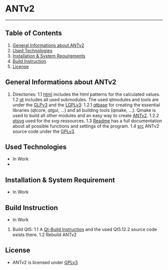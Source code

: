 # ANTv2
***
## Table of Contents
1. [General Informations about ANTv2](#general-informations)
2. [Used Technologies](#used-technologies)
3. [Installation & System Requirements](#installation-&-system-requirements)
4. [Build Instruction](#build-instruction)
5. [License](#license)

## General Informations about ANTv2
1. Directories:
1.1 [html](html) includes the html patterns for the calculated values.
1.2 [qt](qt) includes all used submodules. The used qtmodules and tools are under the [GLPv3](COPYING) and the [LGPLv3](COPYING.LESSER):
1.2.1 [qtbase]() for creating the essential libraries (qtcore, qtgui, ...) and all building tools (qmake, ...). Qmake is used to build all other modules and an easy way to create [ANTv2](#build-instruction).
1.2.2 [qtsvg](qt/5.12.2/submodules/qtsvg-everywhere-src-5.12.2/) used for the svg-ressources.
1.3 [Readme](Readme) has a full documentation about all possible functions and settings of the program.
1.4 [src](src) ANTv2 source code under the [GPLv3](LICENSE).

## Used Technologies
* In Work
*

## Installation & System Requirement
* In Work

## Build Instruction
* In Work
1. Build Qt5:
1.1 A [Qt-Build Instruction](https://github.com/hrafnass/qt5.12.2) and the used Qt5.12.2 source code exists there.
1.2 Rebuild ANTv2 

## License
* ANTv2 is licensed under [GPLv3](https://github.com/hrafnass/ANTv2/blob/master/LICENSE)
